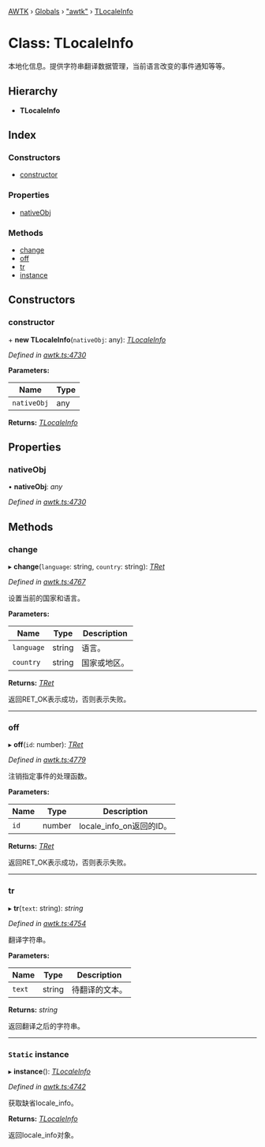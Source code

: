 [AWTK](../README.md) › [Globals](../globals.md) › ["awtk"](../modules/_awtk_.md) › [TLocaleInfo](_awtk_.tlocaleinfo.md)

# Class: TLocaleInfo

本地化信息。提供字符串翻译数据管理，当前语言改变的事件通知等等。

## Hierarchy

* **TLocaleInfo**

## Index

### Constructors

* [constructor](_awtk_.tlocaleinfo.md#constructor)

### Properties

* [nativeObj](_awtk_.tlocaleinfo.md#nativeobj)

### Methods

* [change](_awtk_.tlocaleinfo.md#change)
* [off](_awtk_.tlocaleinfo.md#off)
* [tr](_awtk_.tlocaleinfo.md#tr)
* [instance](_awtk_.tlocaleinfo.md#static-instance)

## Constructors

###  constructor

\+ **new TLocaleInfo**(`nativeObj`: any): *[TLocaleInfo](_awtk_.tlocaleinfo.md)*

*Defined in [awtk.ts:4730](https://github.com/zlgopen/awtk-binding/blob/5d4a8e9/tools/code_gen/js/output/awtk.ts#L4730)*

**Parameters:**

Name | Type |
------ | ------ |
`nativeObj` | any |

**Returns:** *[TLocaleInfo](_awtk_.tlocaleinfo.md)*

## Properties

###  nativeObj

• **nativeObj**: *any*

*Defined in [awtk.ts:4730](https://github.com/zlgopen/awtk-binding/blob/5d4a8e9/tools/code_gen/js/output/awtk.ts#L4730)*

## Methods

###  change

▸ **change**(`language`: string, `country`: string): *[TRet](../enums/_awtk_.tret.md)*

*Defined in [awtk.ts:4767](https://github.com/zlgopen/awtk-binding/blob/5d4a8e9/tools/code_gen/js/output/awtk.ts#L4767)*

设置当前的国家和语言。

**Parameters:**

Name | Type | Description |
------ | ------ | ------ |
`language` | string | 语言。 |
`country` | string | 国家或地区。  |

**Returns:** *[TRet](../enums/_awtk_.tret.md)*

返回RET_OK表示成功，否则表示失败。

___

###  off

▸ **off**(`id`: number): *[TRet](../enums/_awtk_.tret.md)*

*Defined in [awtk.ts:4779](https://github.com/zlgopen/awtk-binding/blob/5d4a8e9/tools/code_gen/js/output/awtk.ts#L4779)*

注销指定事件的处理函数。

**Parameters:**

Name | Type | Description |
------ | ------ | ------ |
`id` | number | locale_info_on返回的ID。  |

**Returns:** *[TRet](../enums/_awtk_.tret.md)*

返回RET_OK表示成功，否则表示失败。

___

###  tr

▸ **tr**(`text`: string): *string*

*Defined in [awtk.ts:4754](https://github.com/zlgopen/awtk-binding/blob/5d4a8e9/tools/code_gen/js/output/awtk.ts#L4754)*

翻译字符串。

**Parameters:**

Name | Type | Description |
------ | ------ | ------ |
`text` | string | 待翻译的文本。  |

**Returns:** *string*

返回翻译之后的字符串。

___

### `Static` instance

▸ **instance**(): *[TLocaleInfo](_awtk_.tlocaleinfo.md)*

*Defined in [awtk.ts:4742](https://github.com/zlgopen/awtk-binding/blob/5d4a8e9/tools/code_gen/js/output/awtk.ts#L4742)*

获取缺省locale_info。

**Returns:** *[TLocaleInfo](_awtk_.tlocaleinfo.md)*

返回locale_info对象。
